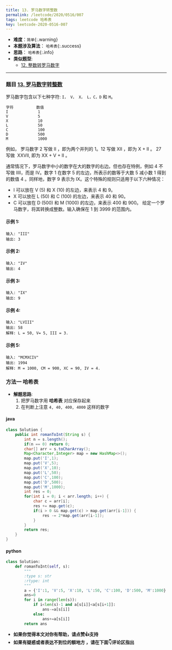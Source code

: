 ```yaml
---
title: 13. 罗马数字转整数
permalink: /leetcode/2020/0516/007
tags: leetcode 哈希表
key: leetcode-2020-0516-007
---
```

- __难度__：`简单`{:.warning}
- __本题涉及算法__： `哈希表`{:.success}
- __思路__： `哈希表`{:.info}
- __类似题型__:
  - [12. 整数转罗马数字](/leetcode/2020/0516/006)

---

### 题目 [13. 罗马数字转整数](https://leetcode-cn.com/problems/roman-to-integer/)
罗马数字包含以下七种字符: `I， V， X， L，C，D` 和 `M`。
```
字符          数值
I             1
V             5
X             10
L             50
C             100
D             500
M             1000
```
例如， 罗马数字 2 写做 II ，即为两个并列的 1。12 写做 XII ，即为 X + II 。 27 写做  XXVII, 即为 XX + V + II 。

通常情况下，罗马数字中小的数字在大的数字的右边。但也存在特例，例如 4 不写做 IIII，而是 IV。数字 1 在数字 5 的左边，所表示的数等于大数 5 减小数 1 得到的数值 4 。同样地，数字 9 表示为 IX。这个特殊的规则只适用于以下六种情况：

- I 可以放在 V (5) 和 X (10) 的左边，来表示 4 和 9。
- X 可以放在 L (50) 和 C (100) 的左边，来表示 40 和 90。 
- C 可以放在 D (500) 和 M (1000) 的左边，来表示 400 和 900。
给定一个罗马数字，将其转换成整数。输入确保在 1 到 3999 的范围内。

#### 示例 1:
```
输入: "III"
输出: 3
```
#### 示例 2:
```
输入: "IV"
输出: 4
```
#### 示例 3:
```
输入: "IX"
输出: 9
```
#### 示例 4:
```
输入: "LVIII"
输出: 58
解释: L = 50, V= 5, III = 3.
```
#### 示例 5:
```
输入: "MCMXCIV"
输出: 1994
解释: M = 1000, CM = 900, XC = 90, IV = 4.
```
### 方法一 哈希表
- __解题思路__:
    1. 把罗马数字用 **哈希表** 对应保存起来
    2. 在判断上注意 `4, 40, 400, 4000` 这样的数字

#### java
```java
class Solution {
    public int romanToInt(String s) {
        int n = s.length();
        if(n == 0) return 0;
        char[] arr = s.toCharArray();
        Map<Character,Integer> map = new HashMap<>();
        map.put('I',1);
        map.put('V',5);
        map.put('X',10);
        map.put('L',50);
        map.put('C',100);
        map.put('D',500);
        map.put('M',1000);
        int res = 0;
        for(int i = 0; i < arr.length; i++) {
            char c = arr[i];
            res += map.get(c);
            if(i > 0 && map.get(c) > map.get(arr[i-1])) {
                res -= 2*map.get(arr[i-1]);
            }
        }
        return res;
    }
}
```

#### python
```python
class Solution:
    def romanToInt(self, s):
        """
        :type s: str
        :rtype: int
        """
        a = {'I':1, 'V':5, 'X':10, 'L':50, 'C':100, 'D':500, 'M':1000}        
        ans=0        
        for i in range(len(s)):            
            if i<len(s)-1 and a[s[i]]<a[s[i+1]]:                
                ans-=a[s[i]]
            else:
                ans+=a[s[i]]
        return ans
```

- __如果你觉得本文对你有帮助，请点赞👍支持__
- __如果有疑惑或者表达不到位的额地方 ，请在下面👇评论区指出__
